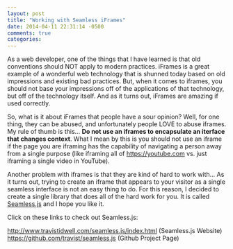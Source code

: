 ```yaml
---
layout: post
title: "Working with Seamless iFrames"
date: 2014-04-11 22:31:14 -0500
comments: true
categories: 
---
```

As a web developer, one of the things that I have learned is that old conventions should NOT apply to modern practices.
iFrames is a great example of a wonderful web technology that is shunned today based on old impressions and existing bad practices. But, when it comes to iframes, you should not base your impressions off of the applications of that technology, but off of the technology itself.  And as it turns out, iFrames are amazing if used correctly.
<!-- more -->
So, what is it about iFrames that people have a sour opinion?  Well, for one thing, they can be abused, and unfortunately people LOVE to abuse iframes. My rule of thumb is this...
__Do not use an iframes to encapsulate an iterface that changes context__.  What I mean by this is you should not use an iframe if the page you are iframing has the capability of navigating a person away from a single purpose (like iframing all of https://youtube.com vs. just iframing a single video in YouTube).

Another problem with iframes is that they are kind of hard to work with... As it turns out, trying to create an iframe that appears to your visitor as a single seamless interface is not an easy thing to do. For this reason, I decided to create a single library that does all of the hard work for you. It is called [Seamless.js](http://travistidwell.com/seamless.js/index.html) and I hope you like it.

Click on these links to check out Seamless.js:

  http://www.travistidwell.com/seamless.js/index.html (Seamless.js Website)</li>
  https://github.com/travist/seamless.js (Github Project Page)
